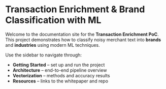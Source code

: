 # Transaction Enrichment & Brand Classification with ML

Welcome to the documentation site for the **Transaction Enrichment PoC**.  
This project demonstrates how to classify noisy merchant text into **brands** and **industries** using modern ML techniques.

Use the sidebar to navigate through:

- **Getting Started** – set up and run the project
- **Architecture** – end-to-end pipeline overview
- **Vectorization** – methods and accuracy results
- **Resources** – links to the whitepaper and repo
